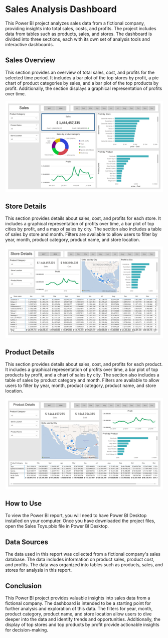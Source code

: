 # Sales Analysis Dashboard
This Power BI project analyzes sales data from a fictional company, providing insights into total sales, costs, and profits. The project includes data from tables such as products, sales, and stores. The dashboard is divided into three sections, each with its own set of analysis tools and interactive dashboards.

## Sales Overview 
This section provides an overview of total sales, cost, and profits for the selected time period. It includes a bar plot of the top stores by profit, a pie chart of product categories by sales, and a bar plot of the top products by profit. Additionally, the section displays a graphical representation of profits over time.


![Sales OverView](Toys_page-0001.jpg)


## Store Details
This section provides details about sales, cost, and profits for each store. It includes a graphical representation of profits over time, a bar plot of top cities by profit, and a map of sales by city. The section also includes a table of sales by store and month. Filters are available to allow users to filter by year, month, product category, product name, and store location.


![Store Details](Toys_page-0002.jpg)


## Product Details
This section provides details about sales, cost, and profits for each product. It includes a graphical representation of profits over time, a bar plot of top products by profit, and a chart of sales by city. The section also includes a table of sales by product category and month. Filters are available to allow users to filter by year, month, product category, product name, and store location.


![Product Details](Toys_page-0003.jpg)


## How to Use
To view the Power BI report, you will need to have Power BI Desktop installed on your computer. Once you have downloaded the project files, open the Sales Toys.pbix file in Power BI Desktop.

## Data Sources
The data used in this report was collected from a fictional company's sales database. The data includes information on product sales, product cost, and profits. The data was organized into tables such as products, sales, and stores for analysis in this report.

## Conclusion
This Power BI project provides valuable insights into sales data from a fictional company. The dashboard is intended to be a starting point for further analysis and exploration of this data. The filters for year, month, product category, product name, and store location allow users to dive deeper into the data and identify trends and opportunities. Additionally, the display of top stores and top products by profit provide actionable insights for decision-making.
